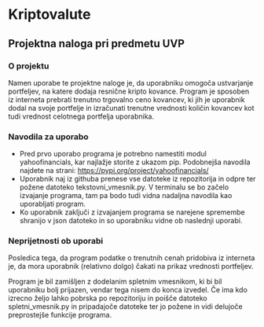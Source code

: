 # Kriptovalute
## Projektna naloga pri predmetu UVP
### O projektu
Namen uporabe te projektne naloge je, da uporabniku omogoča ustvarjanje portfeljev, na katere dodaja resnične kripto kovance.
Program je sposoben iz interneta prebrati trenutno trgovalno ceno kovancev, ki jih je uporabnik dodal na svoje portfelje in 
izračunati trenutne vrednosti količin kovancev kot tudi vrednost celotnega portfelja uporabnika.

### Navodila za uporabo
- Pred prvo uporabo programa je potrebno namestiti modul yahoofinancials, kar najlažje storite z ukazom pip. Podobnejša navodila najdete na strani: https://pypi.org/project/yahoofinancials/
- Uporabnik naj iz githuba prenese vse datoteke iz repozitorija in odpre ter požene datoteko tekstovni_vmesnik.py. V terminalu se bo začelo izvajanje programa, tam pa bodo tudi vidna nadaljna navodila kao uporabljati program.
- Ko uporabnik zaključi z izvajanjem programa se narejene spremembe shranijo v json datoteko in so uporabniku vidne ob naslednji uporabi.

### Neprijetnosti ob uporabi
Posledica tega, da program podatke o trenutnih cenah pridobiva iz interneta je, da mora uporabnik (relativno dolgo) čakati na prikaz vrednosti portfeljev. 

Program je bil zamišljen z dodelanim spletnim vmesnikom, ki bi bil uporabniku bolj prijazen, vendar tega nisem do konca izvedel. Če ima kdo izrecno željo lahko pobrska po repozitoriju in poišče datoteko spletni_vmesnik.py in pripadajoče datoteke ter jo požene in vidi delujoče preprostejše funkcije programa.